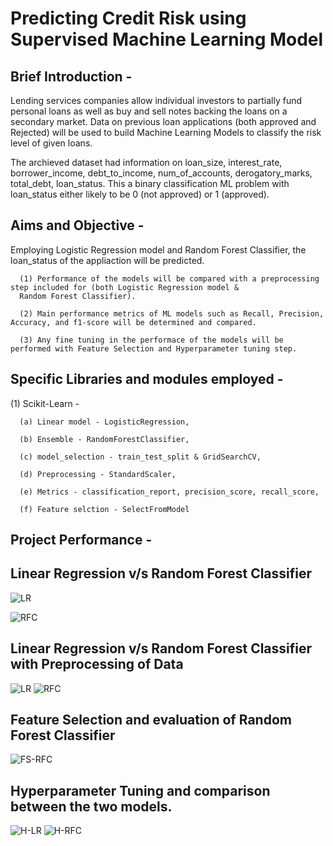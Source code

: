 
# Predicting Credit Risk using Supervised Machine Learning Model

## Brief Introduction -
Lending services companies allow individual investors to partially fund personal loans as well as buy and sell notes backing the loans on a secondary market. Data on previous loan applications (both approved and Rejected) will be used to build Machine Learning Models to classify the risk level of given loans. 

The archieved dataset had information on loan_size,	interest_rate,	borrower_income,	debt_to_income,	num_of_accounts,	derogatory_marks,	total_debt,	loan_status. This a binary classification ML problem with loan_status either likely to be 0 (not approved) or 1 (approved).

## Aims and Objective -
Employing Logistic Regression model and Random Forest Classifier, the loan_status of the appliaction will be predicted. 

      (1) Performance of the models will be compared with a preprocessing step included for (both Logistic Regression model & 
      Random Forest Classifier).
      
      (2) Main performance metrics of ML models such as Recall, Precision, Accuracy, and f1-score will be determined and compared.
  
      (3) Any fine tuning in the performace of the models will be performed with Feature Selection and Hyperparameter tuning step.
  
## Specific Libraries and modules employed - 
  (1) Scikit-Learn - 
  
      (a) Linear model - LogisticRegression, 
      
      (b) Ensemble - RandomForestClassifier,
      
      (c) model_selection - train_test_split & GridSearchCV,
      
      (d) Preprocessing - StandardScaler,
      
      (e) Metrics - classification_report, precision_score, recall_score,
      
      (f) Feature selction - SelectFromModel

## Project Performance -
## Linear Regression v/s Random Forest Classifier
![LR](https://github.com/fbrowther/Supervised_ML_Models-Predicting_Credit_Risk/blob/main/Screenshots/LR-unScaled.png)

![RFC](https://github.com/fbrowther/Supervised_ML_Models-Predicting_Credit_Risk/blob/main/Screenshots/RFC-unScaled.png)

## Linear Regression v/s Random Forest Classifier with Preprocessing of Data
![LR](https://github.com/fbrowther/Supervised_ML_Models-Predicting_Credit_Risk/blob/main/Screenshots/LR-Scaled.png)
![RFC](https://github.com/fbrowther/Supervised_ML_Models-Predicting_Credit_Risk/blob/main/Screenshots/RFC-Scaled.png)

## Feature Selection and evaluation of Random Forest Classifier
![FS-RFC](https://github.com/fbrowther/Supervised_ML_Models-Predicting_Credit_Risk/blob/main/Screenshots/Feature%20Selection%20-%20scores.png)
## Hyperparameter Tuning and comparison between the two models.
![H-LR](https://github.com/fbrowther/Supervised_ML_Models-Predicting_Credit_Risk/blob/main/Screenshots/Hyperparameter-LR.png)
![H-RFC](https://github.com/fbrowther/Supervised_ML_Models-Predicting_Credit_Risk/blob/main/Screenshots/Hyperparameter-RFC.png)





 





